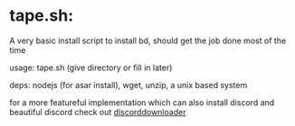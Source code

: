 # tape.sh:
A very basic install script to install bd, should get the job done most of the time

usage: tape.sh (give directory or fill in later)

deps: nodejs (for asar install), wget, unzip, a unix based system

for a more featureful implementation which can also install discord and beautiful discord check out [discorddownloader](https://github.com/simoniz0r/discorddownloader)
